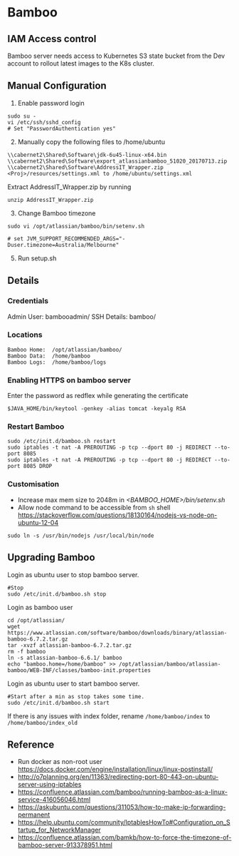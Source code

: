 # Bamboo

## IAM Access control

Bamboo server needs access to Kubernetes S3 state bucket from the Dev account to rollout latest images to the K8s cluster.

## Manual Configuration

1. Enable password login 
````
sudo su - 
vi /etc/ssh/sshd_config
# Set "PasswordAuthentication yes"
````

2. Manually copy the following files to /home/ubuntu
````
\\cabernet2\Shared\Software\jdk-6u45-linux-x64.bin
\\cabernet2\Shared\Software\export_atlassianbamboo_51020_20170713.zip
\\cabernet2\Shared\Software\AddressIT_Wrapper.zip
<Proj>/resources/settings.xml to /home/ubuntu/settings.xml
````
Extract AddressIT_Wrapper.zip by running 
````
unzip AddressIT_Wrapper.zip 
````

3. Change Bamboo timezone
````
sudo vi /opt/atlassian/bamboo/bin/setenv.sh

# set JVM_SUPPORT_RECOMMENDED_ARGS="-Duser.timezone=Australia/Melbourne"
````

5. Run setup.sh

## Details

### Credentials

Admin User: bambooadmin/
SSH Details: bamboo/

### Locations
````
Bamboo Home:  /opt/atlassian/bamboo/
Bamboo Data:  /home/bamboo
Bamboo Logs:  /home/bamboo/logs
````

### Enabling HTTPS on bamboo server

Enter the password as redflex while generating the certificate 

````
$JAVA_HOME/bin/keytool -genkey -alias tomcat -keyalg RSA
````


### Restart Bamboo
````
sudo /etc/init.d/bamboo.sh restart
sudo iptables -t nat -A PREROUTING -p tcp --dport 80 -j REDIRECT --to-port 8085
sudo iptables -t nat -A PREROUTING -p tcp --dport 80 -j REDIRECT --to-port 8085 DROP
````

### Customisation
* Increase max mem size to 2048m in *<BAMBOO_HOME>/bin/setenv.sh*
* Allow node command to be accessible from `sh` shell
https://stackoverflow.com/questions/18130164/nodejs-vs-node-on-ubuntu-12-04
````
sudo ln -s /usr/bin/nodejs /usr/local/bin/node
````

## Upgrading Bamboo

Login as ubuntu user to stop bamboo server.

````
#Stop
sudo /etc/init.d/bamboo.sh stop
````

Login as bamboo user

````
cd /opt/atlassian/
wget https://www.atlassian.com/software/bamboo/downloads/binary/atlassian-bamboo-6.7.2.tar.gz
tar -xvzf atlassian-bamboo-6.7.2.tar.gz
rm -f bamboo
ln -s atlassian-bamboo-6.6.1/ bamboo
echo "bamboo.home=/home/bamboo" >> /opt/atlassian/bamboo/atlassian-bamboo/WEB-INF/classes/bamboo-init.properties
````

Login as ubuntu user to start bamboo server.

````
#Start after a min as stop takes some time.
sudo /etc/init.d/bamboo.sh start
````

If there is any issues with index folder, rename `/home/bamboo/index` to `/home/bamboo/index_old`

## Reference
* Run docker as non-root user https://docs.docker.com/engine/installation/linux/linux-postinstall/
* http://o7planning.org/en/11363/redirecting-port-80-443-on-ubuntu-server-using-iptables
* https://confluence.atlassian.com/bamboo/running-bamboo-as-a-linux-service-416056046.html
* https://askubuntu.com/questions/311053/how-to-make-ip-forwarding-permanent
* https://help.ubuntu.com/community/IptablesHowTo#Configuration_on_Startup_for_NetworkManager
* https://confluence.atlassian.com/bamkb/how-to-force-the-timezone-of-bamboo-server-913378951.html
